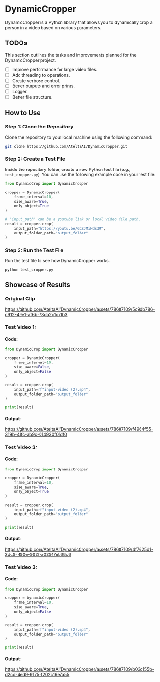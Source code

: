 # DynamicCropper

DynamicCropper is a Python library that allows you to dynamically crop a person in a video based on various parameters.

## TODOs

This section outlines the tasks and improvements planned for the DynamicCropper project.

- [ ] Improve performance for large video files.
- [ ] Add threading to operations.
- [ ] Create verbose control.
- [ ] Better outputs and error prints.
- [ ] Logger.
- [ ] Better file structure.

## How to Use

### Step 1: Clone the Repository

Clone the repository to your local machine using the following command:

```bash
git clone https://github.com/AteltaAI/DynamicCropper.git
```

### Step 2: Create a Test File

Inside the repository folder, create a new Python test file (e.g., `test_cropper.py`). You can use the following example code in your test file:

```python
from DynamicCrop import DynamicCropper

cropper = DynamicCropper(
    frame_interval=10,
    size_aware=True,
    only_object=True
)

# 'input_path' can be a youtube link or local video file path.
result = cropper.crop(
    input_path="https://youtu.be/GcZJMiHds3U",
    output_folder_path="output_folder"
)
```

### Step 3: Run the Test File

Run the test file to see how DynamicCropper works.

```bash
python test_cropper.py
```

## Showcase of Results

### Original Clip

https://github.com/AteltaAI/DynamicCropper/assets/78687109/5c9db786-c912-49e1-af6b-73da2c1c71b3


### Test Video 1:
#### Code:
```python
from DynamicCrop import DynamicCropper

cropper = DynamicCropper(
    frame_interval=10,
    size_aware=False,
    only_object=False
)

result = cropper.crop(
    input_path=rf"input-video (2).mp4",
    output_folder_path="output_folder"
)

print(result)
```
#### Output:


https://github.com/AteltaAI/DynamicCropper/assets/78687109/f4964f55-319b-41fc-ab9c-014930f01df0



### Test Video 2: 
#### Code:
```python
from DynamicCrop import DynamicCropper

cropper = DynamicCropper(
    frame_interval=10,
    size_aware=True,
    only_object=True
)

result = cropper.crop(
    input_path=rf"input-video (2).mp4",
    output_folder_path="output_folder"
)

print(result)
```
#### Output:


https://github.com/AteltaAI/DynamicCropper/assets/78687109/4f7625d1-2dc9-490e-962f-a02917eb88c8



### Test Video 3:
#### Code:
```python
from DynamicCrop import DynamicCropper

cropper = DynamicCropper(
    frame_interval=10,
    size_aware=True,
    only_object=False
)

result = cropper.crop(
    input_path=rf"input-video (2).mp4",
    output_folder_path="output_folder"
)

print(result)
```
#### Output:


https://github.com/AteltaAI/DynamicCropper/assets/78687109/b03c155b-d2cd-4ed9-9175-f202c16e7a55

